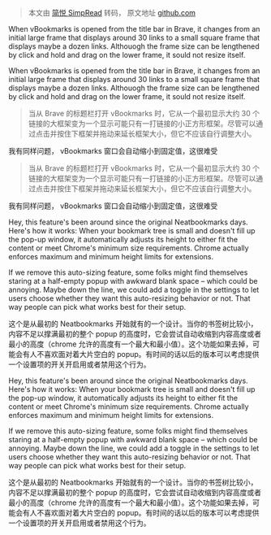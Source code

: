 > 本文由 [简悦 SimpRead](http://ksria.com/simpread/) 转码， 原文地址 [github.com](https://github.com/windviki/vBookmarks/issues/36)

When vBookmarks is opened from the title bar in Brave, it changes from an initial large frame that displays around 30 links to a small square frame that displays maybe a dozen links. Althouogh the frame size can be lengthened by click and hold and drag on the lower frame, it sould not resize itself.

 

When vBookmarks is opened from the title bar in Brave, it changes from an initial large frame that displays around 30 links to a small square frame that displays maybe a dozen links. Althouogh the frame size can be lengthened by click and hold and drag on the lower frame, it sould not resize itself.

 

> 当从 Brave 的标题栏打开 vBookmarks 时，它从一个最初显示大约 30 个链接的大框架变为一个显示可能只有一打链接的小正方形框架。尽管可以通过点击并按住下框架并拖动来延长框架大小，但它不应该自行调整大小。

我有同样问题， vBookmarks 窗口会自动缩小到固定值，这很难受

 

> 当从 Brave 的标题栏打开 vBookmarks 时，它从一个最初显示大约 30 个链接的大框架变为一个显示可能只有一打链接的小正方形框架。尽管可以通过点击并按住下框架并拖动来延长框架大小，但它不应该自行调整大小。

我有同样问题， vBookmarks 窗口会自动缩小到固定值，这很难受

 

Hey, this feature's been around since the original Neatbookmarks days. Here's how it works: When your bookmark tree is small and doesn't fill up the pop-up window, it automatically adjusts its height to either fit the content or meet Chrome's minimum size requirements. Chrome actually enforces maximum and minimum height limits for extensions.

If we remove this auto-sizing feature, some folks might find themselves staring at a half-empty popup with awkward blank space – which could be annoying. Maybe down the line, we could add a toggle in the settings to let users choose whether they want this auto-resizing behavior or not. That way people can pick what works best for their setup.

这个是从最初的 Neatbookmarks 开始就有的一个设计。当你的书签树比较小，内容不足以撑满最初的整个 popup 的高度时，它会尝试自动收缩到内容高度或者最小的高度（chrome 允许的高度有一个最大和最小值）。这个功能如果去掉，可能会有人不喜欢面对着大片空白的 popup。有时间的话以后的版本可以考虑提供一个设置项的开关开启用或者禁用这个行为。

 

Hey, this feature's been around since the original Neatbookmarks days. Here's how it works: When your bookmark tree is small and doesn't fill up the pop-up window, it automatically adjusts its height to either fit the content or meet Chrome's minimum size requirements. Chrome actually enforces maximum and minimum height limits for extensions.

If we remove this auto-sizing feature, some folks might find themselves staring at a half-empty popup with awkward blank space – which could be annoying. Maybe down the line, we could add a toggle in the settings to let users choose whether they want this auto-resizing behavior or not. That way people can pick what works best for their setup.

这个是从最初的 Neatbookmarks 开始就有的一个设计。当你的书签树比较小，内容不足以撑满最初的整个 popup 的高度时，它会尝试自动收缩到内容高度或者最小的高度（chrome 允许的高度有一个最大和最小值）。这个功能如果去掉，可能会有人不喜欢面对着大片空白的 popup。有时间的话以后的版本可以考虑提供一个设置项的开关开启用或者禁用这个行为。